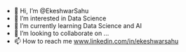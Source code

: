 - 👋 Hi, I’m @EkeshwarSahu
- 👀 I’m interested in Data Science  
- 🌱 I’m currently learning Data Science and AI  
- 💞️ I’m looking to collaborate on ...
- 📫 How to reach me www.linkedin.com/in/ekeshwarsahu
<!---
EkeshwarSahu/EkeshwarSahu is a ✨ special ✨ repository because its `README.md` (this file) appears on your GitHub profile.
You can click the Preview link to take a look at your changes.
--->
